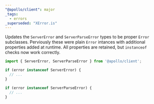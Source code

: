 ```yaml
---
"@apollo/client": major
_tags:
  - errors
_superseded: "XError.is"
---
```


Updates the `ServerError` and `ServerParseError` types to be proper `Error` subclasses. Perviously these were plain `Error` intances with additional properties added at runtime. All properties are retained, but `instanceof` checks now work correctly.

```js
import { ServerError, ServerParseError } from '@apollo/client';

if (error instanceof ServerError) {
  // ...
}

if (error instanceof ServerParseError) {
  // ...
}
```
